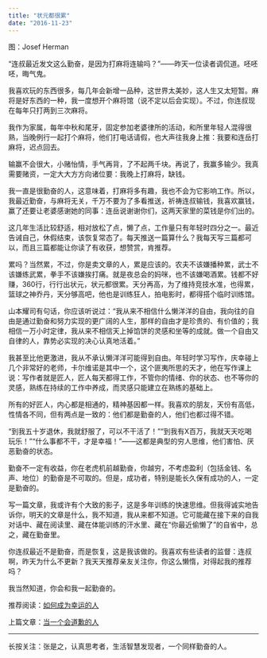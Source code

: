 ```yaml
---
title: "状元都很累"
date: "2016-11-23"
---
```


图：Josef Herman

“连叔最近发文这么勤奋，是因为打麻将连输吗？”——昨天一位读者调侃道。呸呸呸，晦气鬼。  

我喜欢玩的东西很多，每几年会新增一品种，这世界太美妙，这人生又太短暂。麻将是好东西的一种，我一度想开个麻将馆（说不定以后会实现）。不过，你连叔现在每年只打两到三次麻将。

我作为家属，每年中秋和尾牙，固定参加老婆律所的活动，和所里年轻人混得很熟，当晚例行一起打个麻将，他们打电话请假，也大声往我身上推：我要和连岳打麻将，迟点回去。

输赢不会很大，小赌怡情，手气再背，了不起两千块。再说了，我赢多输少。我真需要赌资，一定大大方方向诸位要：我晚上打麻将，缺钱。

我一直是很勤奋的人，这意味着，打麻将多有趣，我也不会为它影响工作。所以，我最近勤奋，与麻将无关，千万不要为了多看推送，祈祷连叔输钱，我喜欢赢钱，赢了还要让老婆感谢她的同事：连岳说谢谢你们，这两天家里的菜钱是你们出的。  

这几年生活比较舒适，相对放松了点，懒了点，工作量只有年轻时四分之一。最近告诫自己，休假结束，该恢复常态了。每天推送一篇算什么？我每天写三篇都可以，而且三篇都能让你读了有收获，想赞赏，肯推荐。

累吗？当然累，不过，你是卖文章的人，累是应该的。农夫不该嫌播种累，武士不该嫌练武累，拳手不该嫌挨打痛。就是夜总会的妈咪，也不该嫌喝酒累。钱都不好赚，360行，行行出状元，状元都很累。天分再高，为了维持竞技水准，也得累，篮球之神乔丹，天分够高吧，他也是训练狂人，拍电影时，都得搭个临时训练馆。

山本耀司有句话，你应该听说过：“我从来不相信什么懒洋洋的自由，我向往的自由是通过勤奋和努力实现的更广阔的人生，那样的自由才是珍贵的、有价值的；我相信一万小时定律，我从来不相信天上掉馅饼的灵感和坐等的成就。做一个自由又自律的人，靠势必实现的决心认真地活着。”  

我甚至比他更激进，我从不承认懒洋洋可能得到自由。年轻时学习写作，庆幸碰上几个非常好的老师，卡尔维诺是其中一个，这个匪夷所思的天才，他在写作课上说：写作者就是匠人，匠人每天都得工作，不管你的情绪、你的状态、也不等你的灵感，熟练在持续的工作中养成，而灵感只能建立在熟练的基础上。  

所有的好匠人，内心都是相通的，精神基因都一样。我喜欢的朋友，天份有高低，性情各不同，但有两点是一致的：他们都是勤奋的人，他们也都过得不错。

“到我五十岁退休，我就舒服了，可以不干活了！”“到我有X百万，我就天天吃喝玩乐！”“什么事都不干，才是幸福！”——这都是典型的穷人思维，他们害怕、厌恶勤奋的状态。

勤奋不一定有收益，你在老虎机前越勤奋，你越穷，不考虑盈利（包括金钱、名声、地位）的勤奋是不可取的。但是，成功者，特别是能长久保有成功的人，一定是勤奋的。  

写一篇文章，我或许有个大致的影子，这是多年训练的快速思维。但我得诚实地告诉你，明天的文章是什么，我不知道，我从来都不知道。它可能藏在接下来的自我对话中、藏在阅读里、藏在体能训练的汗水里、藏在“你最近偷懒了”的自省中，总之，藏在勤奋里。

你连叔最近不是勤奋，而是恢复，这是我该做的。我喜欢有些读者的监督：连叔啊，昨天为什么不更新？我天天推荐亲友关注你，你这么懒惰，对得起我的推荐吗？  

我当然知道，你会和我一起勤奋的。

推荐阅读：[如何成为幸运的人](http://mp.weixin.qq.com/s?__biz=MjM5NDU0Mjk2MQ==&mid=2651622405&idx=1&sn=ac26bef1c68c77982842973789579d74&chksm=bd7e081b8a09810d2ff300c431ea4b60fb19f65b5ef8ef42665df634ef06e406265bffb44e57&scene=21#wechat_redirect)

上篇文章：[当一个会道歉的人](http://mp.weixin.qq.com/s?__biz=MjM5NDU0Mjk2MQ==&mid=2651622543&idx=1&sn=07c2c0cadc2759d258bfa86b6f08eb15&chksm=bd7e08918a098187ad57be09bba14cd5372586d53c91c99fa68d9eb771da90bd0272b52590c1&scene=21#wechat_redirect)

* * *

长按关注：张是之，认真思考者，生活智慧发现者，一个同样勤奋的人。
